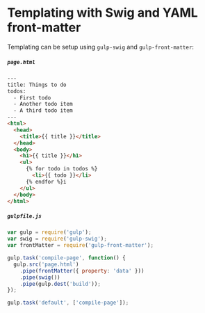 # Templating with Swig and YAML front-matter
Templating can be setup using `gulp-swig` and `gulp-front-matter`:

##### `page.html`

```html
---
title: Things to do
todos:
  - First todo
  - Another todo item
  - A third todo item
---
<html>
  <head>
    <title>{{ title }}</title>
  </head>
  <body>
    <h1>{{ title }}</h1>
    <ul>
      {% for todo in todos %}
        <li>{{ todo }}</li>
      {% endfor %}i
    </ul>
  </body>
</html>
```

##### `gulpfile.js`

```javascript
var gulp = require('gulp');
var swig = require('gulp-swig');
var frontMatter = require('gulp-front-matter');

gulp.task('compile-page', function() {
  gulp.src('page.html')
    .pipe(frontMatter({ property: 'data' }))
    .pipe(swig())
    .pipe(gulp.dest('build'));
});

gulp.task('default', ['compile-page']);
```
